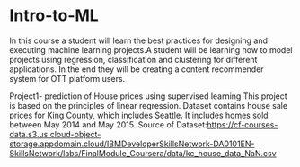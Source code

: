 # Intro-to-ML
In this course a student will learn the best practices for designing and executing machine learning projects.A student will be learning how to model projects using regression, classification and clustering for different applications. In the end they will be creating a content recommender system for OTT platform users.




Project1- prediction of House prices using supervised learning
   This project is based on the principles of linear regression.
   Dataset contains house sale prices for King County, which includes Seattle. It includes homes sold between May 2014 and May 2015.
   Source of Dataset:https://cf-courses-data.s3.us.cloud-object-storage.appdomain.cloud/IBMDeveloperSkillsNetwork-DA0101EN-SkillsNetwork/labs/FinalModule_Coursera/data/kc_house_data_NaN.csv
